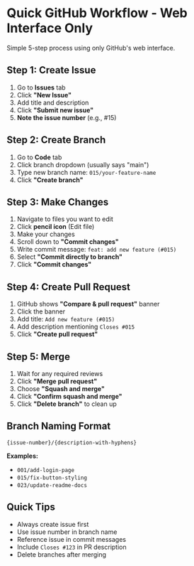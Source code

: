 # Quick GitHub Workflow - Web Interface Only

Simple 5-step process using only GitHub's web interface.

## Step 1: Create Issue
1. Go to **Issues** tab
2. Click **"New Issue"**
3. Add title and description
4. Click **"Submit new issue"**
5. **Note the issue number** (e.g., #15)

## Step 2: Create Branch
1. Go to **Code** tab
2. Click branch dropdown (usually says "main")
3. Type new branch name: `015/your-feature-name`
4. Click **"Create branch"**

## Step 3: Make Changes
1. Navigate to files you want to edit
2. Click **pencil icon** (Edit file)
3. Make your changes
4. Scroll down to **"Commit changes"**
5. Write commit message: `feat: add new feature (#015)`
6. Select **"Commit directly to branch"**
7. Click **"Commit changes"**

## Step 4: Create Pull Request
1. GitHub shows **"Compare & pull request"** banner
2. Click the banner
3. Add title: `Add new feature (#015)`
4. Add description mentioning `Closes #015`
5. Click **"Create pull request"**

## Step 5: Merge
1. Wait for any required reviews
2. Click **"Merge pull request"**
3. Choose **"Squash and merge"**
4. Click **"Confirm squash and merge"**
5. Click **"Delete branch"** to clean up

## Branch Naming Format
```
{issue-number}/{description-with-hyphens}
```

**Examples:**
- `001/add-login-page`
- `015/fix-button-styling`
- `023/update-readme-docs`

## Quick Tips
- Always create issue first
- Use issue number in branch name
- Reference issue in commit messages
- Include `Closes #123` in PR description
- Delete branches after merging
